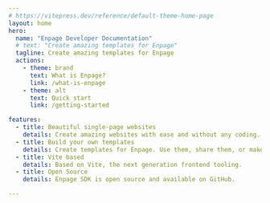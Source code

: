 ```yaml
---
# https://vitepress.dev/reference/default-theme-home-page
layout: home
hero:
  name: "Enpage Developer Documentation"
  # text: "Create amazing templates for Enpage"
  tagline: Create amazing templates for Enpage
  actions:
    - theme: brand
      text: What is Enpage?
      link: /what-is-enpage
    - theme: alt
      text: Quick start
      link: /getting-started

features:
  - title: Beautiful single-page websites
    details: Create amazing websites with ease and without any coding.
  - title: Build your own templates
    details: Create templates for Enpage. Use them, share them, or make money from them.
  - title: Vite based
    details: Based on Vite, the next generation frontend tooling.
  - title: Open Source
    details: Enpage SDK is open source and available on GitHub.

---
```

